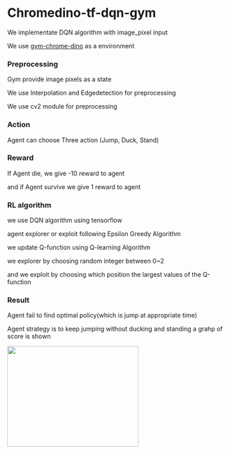 # Chromedino-tf-dqn-gym

  

We implementate DQN algorithm with image_pixel input

We use [gym-chrome-dino](https://github.com/mattstruble/gym-chrome-dino) as a environment

  

### Preprocessing

  

Gym provide image pixels as a state

We use Interpolation and Edgedetection for preprocessing

We use cv2 module for preprocessing

  

### Action

  

Agent can choose Three action (Jump, Duck, Stand)

  

### Reward

  

If Agent die, we give -10 reward to agent

and if Agent survive we give 1 reward to agent

  

### RL algorithm

  

we use DQN algorithm using tensorflow

agent explorer or exploit following Epsilon Greedy Algorithm

  

we update Q-function using Q-learning Algorithm

  

we explorer by choosing random integer between 0~2

and we exploit by choosing which position the largest values of the Q-function

  

### Result

  

Agent fail to find optimal policy(which is jump at appropriate time)

Agent strategy is to keep jumping without ducking and standing a grahp of score is shown



<img src="https://user-images.githubusercontent.com/80797980/124690882-d7a2a580-df15-11eb-80aa-0d4f7ec1c9fd.png" width="300" height="230"> 


